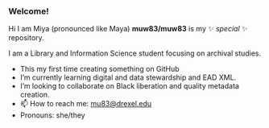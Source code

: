 ### Welcome!

Hi I am Miya (pronounced like Maya)
**muw83/muw83** is my ✨ _special_ ✨ repository.

I am a Library and Information Science student focusing on archival studies.

- This my first time creating something on GitHub 
- I’m currently learning digital and data stewardship and EAD XML.
- I’m looking to collaborate on Black liberation and quality metadata creation.
- 📫 How to reach me: mu83@drexel.edu
- Pronouns: she/they
